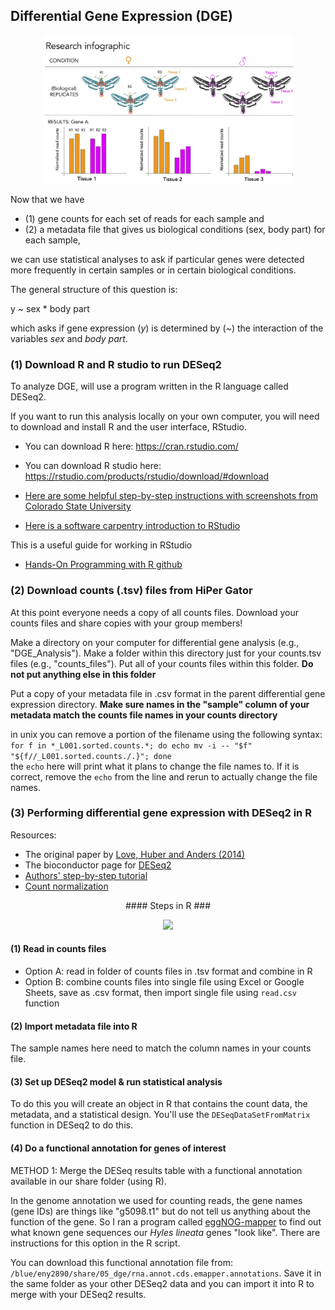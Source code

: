 ## Differential Gene Expression (DGE)  

<p align="center">
<img width="400px" src="../Images/Research_InfoGraphic.jpg">
</p> 

Now that we have 
+ (1) gene counts for each set of reads for each sample and 
+ (2) a metadata file that gives us biological conditions (sex, body part) for each sample,  

we can use statistical analyses to ask if particular genes were detected more frequently in certain samples or in certain biological conditions.  

The general structure of this question is:

y ~ sex * body part  

which asks if gene expression (*y*) is determined by (*~*) the interaction of the variables *sex* and *body part*.  
  

### (1) Download R and R studio to run DESeq2 

To analyze DGE, will use a program written in the R language called DESeq2.  

If you want to run this analysis locally on your own computer, you will need to download and install R and the user interface, RStudio.  

+ You can download R here: https://cran.rstudio.com/
+ You can download R studio here: https://rstudio.com/products/rstudio/download/#download

+ [Here are some helpful step-by-step instructions with screenshots from Colorado State University](https://www.stat.colostate.edu/~jah/talks_public_html/isec2020/installRStudio.html) 

+ [Here is a software carpentry introduction to RStudio](https://swcarpentry.github.io/r-novice-inflammation/09-supp-intro-rstudio.html)

This is a useful guide for working in RStudio
+ [Hands-On Programming with R github](https://rstudio-education.github.io/hopr/starting.html)


### (2) Download counts (.tsv) files from HiPer Gator  

At this point everyone needs a copy of all counts files. Download your counts files and share copies with your group members!  

Make a directory on your computer for differential gene analysis (e.g., "DGE_Analysis"). Make a folder within this directory just for your counts.tsv files (e.g., "counts_files"). Put all of your counts files within this folder. **Do not put anything else in this folder**  

Put a copy of your metadata file in .csv format in the parent differential gene expression directory. **Make sure names in the "sample" column of your metadata match the counts file names in your counts directory**  

in unix you can remove a portion of the filename using the following syntax:  
```for f in *_L001.sorted.counts.*; do echo mv -i -- "$f" "${f//_L001.sorted.counts./.}"; done```  
the ```echo``` here will print what it plans to change the file names to. If it is correct, remove the ```echo``` from the line and rerun to actually change the file names. 


### (3) Performing differential gene expression with DESeq2 in R 

Resources:  
+ The original paper by [Love, Huber and Anders (2014)](https://genomebiology.biomedcentral.com/articles/10.1186/s13059-014-0550-8)  
+ The bioconductor page for [DESeq2](https://bioconductor.org/packages/release/bioc/html/DESeq2.html)  
+ [Authors'  step-by-step tutorial](https://bioconductor.org/packages/devel/bioc/vignettes/DESeq2/inst/doc/DESeq2.html)  
 + [Count normalization](https://hbctraining.github.io/DGE_workshop/lessons/02_DGE_count_normalization.html)



<p align="center">
#### Steps in R ###
</p>

<p align="center">
<img width="600px" src="../Images/rstudio_anatomy_EmmaR.png">
</p> 

#### (1) Read in counts files  
+ Option A: read in folder of counts files in .tsv format and combine in R
+ Option B: combine counts files into single file using Excel or Google Sheets, save as .csv format, then import single file using  ```read.csv``` function

#### (2) Import metadata file into R
The sample names here need to match the column names in your counts file.  

#### (3) Set up DESeq2 model & run statistical analysis  
To do this you will create an object in R that contains the count data, the metadata, and a statistical design. You'll use the ```DESeqDataSetFromMatrix``` function in DESeq2 to do this.

#### (4) Do a functional annotation for genes of interest  

METHOD 1: Merge the DESeq results table with a functional annotation available in our share folder (using R).

In the genome annotation we used for counting reads, the gene names (gene IDs) are things like "g5098.t1" but do not tell us anything about the function of the gene. So I ran a program called [eggNOG-mapper](http://eggnog-mapper.embl.de/) to find out what known gene sequences our *Hyles lineata* genes "look like". There are instructions for this option in the R script.  

You can download this functional annotation file from:
```/blue/eny2890/share/05_dge/rna.annot.cds.emapper.annotations```. Save it in the same folder as your other DESeq2 data and you can import it into R to merge with your DESeq2 results.

